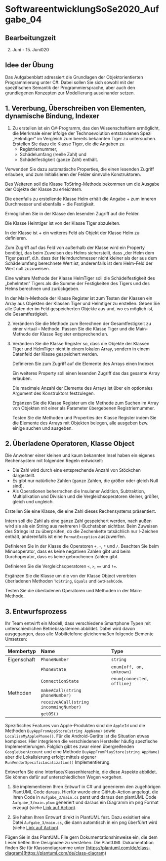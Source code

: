 # SoftwareentwicklungSoSe2020_Aufgabe_04


## Bearbeitungzeit

2. Juni - 15. Juni020

## Idee der Übung

Das Aufgabenblatt adressiert die Grundlagen der Objektorientierten Programmierung unter C#. Dabei sollen Sie sich sowohl mit der spezifischen Semantik der Programmiersprache, aber auch den grundlegenen Konzepten zur Modellierung auseinander setzen.

## 1. Vererbung, Überschreiben von Elementen, dynamische Bindung, Indexer

1. Zu erstellen ist ein C#-Programm, das den Wissenschaftlern ermöglicht, die Merkmale einer infolge der Technoevolution entstandenen Spezi „Helmtiger“ im Vergleich zum bereits bekannten Tiger zu untersuchen.
    Erstellen Sie dazu die Klasse Tiger, die die Angaben zu
    + Registriernummer,
    + Schädelumfang (reelle Zahl) und
    + Schädelfestigkeit (ganze Zahl)
  enthält.

  Verwenden Sie dazu automatische Properties, die einen lesenden Zugriff erlauben, und zum Initialisieren der Felder sinnvolle Konstruktoren.

  Des Weiteren soll die Klasse ToString-Methode bekommen um die Ausgabe der Objekte der Klasse zu erleichtern.

  Die ebenfalls zu erstellende Klasse Helm erhält die Angabe
    + zum inneren Durchmesser und ebenfalls
    + die Festigkeit.

  Ermöglichen Sie in der Klasse den lesenden Zugriff auf die Felder.

  Die Klasse Helmtiger ist von der Klasse Tiger abzuleiten.

  In der Klasse ist
      + ein weiteres Feld als Objekt der Klasse Helm zu definieren.

  Zum Zugriff auf das Feld von außerhalb der Klasse wird ein Property benötigt, das beim Zuweisen des Helms sicherstellt, dass „der Helm dem Tiger passt“, d.h. dass der Helmdurchmesser nicht kleiner als der aus dem Schädelumfang berechnete Wert ist, anderenfalls ist dem Helm-Feld der Wert null zuzuweisen.

  Eine weitere Methode der Klasse HelmTiger soll die Schädelfestigkeit des „behelmten“ Tigers als die Summe der Festigkeiten des Tigers und des Helms berechnen und zurückgeben.

  In der Main-Methode der Klasse Register ist zum Testen der Klassen ein Array aus Objekten der Klassen Tiger und Helmtiger zu erstellen. Geben Sie alle Daten der im Feld gespeicherten Objekte aus und, wo es möglich ist, die Gesamtfestigkeit.

2. Verändern Sie die Methode zum Berechnen der Gesamtfestigkeit zu einer virtual – Methode. Passen Sie die Klasse Tiger und die Main-Methode der Klasse Register entsprechend an.

3. Verändern Sie die Klasse Register so, dass die Objekte der Klassen Tiger und HelmTiger nicht in einem lokalen Array, sondern in einem Datenfeld der Klasse gespeichert werden.

   Definieren Sie zum Zugriff auf die Elemente des Arrays einen Indexer.

   Ein weiteres Property soll einen lesenden Zugriff das das gesamte Array erlauben.

   Die maximale Anzahl der Elemente des Arrays ist über ein optionales Argument des
   Konstruktors festzulegen.

   Ergänzen Sie die Klasse Register um die Methode zum Suchen im Array von Objekten mit einer als Parameter übergebenen Registriernummer.

   Testen Sie die Methoden und Properties der Klasse Register indem Sie die Elemente des Arrays mit Objekten belegen, alle ausgeben bzw. einige suchen und ausgeben.

## 2. Überladene Operatoren, Klasse Object

Die Anwohner einer kleinen und kaum bekannten Insel haben ein eigenes Rechensystem mit folgenden Regeln entwickelt:

+ Die Zahl wird durch eine entsprechende Anzahl von Stöckchen dargestellt.
+ Es gibt nur natürliche Zahlen (ganze Zahlen, die größer oder gleich Null sind).
+	Als Operationen beherrschen die Insulaner Addition, Subtraktion, Multiplikation und Division und die Vergleichsoperatoren kleiner, größer, gleich und ungleich.

Erstellen Sie eine Klasse, die eine Zahl dieses Rechensystems präsentiert.

Intern soll die Zahl als eine ganze Zahl gespeichert werden, nach außen wird sie als ein String aus mehreren I-Buchstaben sichtbar. Beim Zuweisen des Strings ist zu überprüfen, ob die Zechenkette tatsächlich nur I-Zeichen enthält, anderenfalls ist eine `FormatException` auszuwerfen.

Definieren Sie in der Klasse die Operatoren `+`, `-`, `*` und `/`. Beachten Sie beim
Minusoperator, dass es keine negativen Zahlen gibt und beim Durchoperator, dass
es keine gebrochenen Zahlen gibt.

Definieren Sie die Vergleichsoperatoren `<`, `>`, `==` und `!=`.

Ergänzen Sie die Klasse um die von der Klasse Object vererbten überladenen Methoden `ToString`, `Equals` und `GetHashCode`.

Testen Sie die überladenen Operatoren und Methoden in der Main-Methode.

## 3. Entwurfsprozess

Ihr Team entwirft ein Modell, dass verschiedene Smartphone Typen mit unterschiedlichen Betriebssystemen abbildet. Dabei wird davon ausgegangen, dass alle Mobiltelefone gleichermaßen folgende Elemente Umsetzen:

| Membertyp   | Name          | Type       | 
|:------------|:--------------|:-----------|
| Eigenschaft | `PhoneNumber` | `string`   |
|             | `PhoneState`  | `enum{off, on, unknown}` |
|             | `ConnectionState`| `enum{connected, offline}` |
| Methoden    | `makeACall(string phoneNumber)` |             | 
|             | `receiveACall(string incommingNumber)` |      | 
|             | `getOS()`           |  |

Spezifisches Features von Apple-Produkten sind die `AppleId` und die Methoden `BuyAppFromAppStore(string AppName)` sowie `LocalizeMyApplePhone()`. Für die Android-Geräte ist die Situation etwas komplexer. Hier integrieren die verschiedenen Hersteller häufig spezfische Implementierungen. Folglich gibt es zwar einen übergreifenden `GoogleUserAccount` und eine Methode `BuyAppFromPlayStore(string AppName)` aber die Lokalisierung erfolgt mittels eigener `RunVendorSpecificLocalization()` Implementierung. 

Entwerfen Sie eine Interface/Klassenhierachie, die diese Aspekte abbildet. Sie können dafür auf unterschiedlichen Wegen vorgehen.

1. Sie implementieren Ihren Entwurf in C# und generieren den zugehörigen PlantUML Code daraus. Hierfür wurde eine GitHub-Action angelegt, die Ihren Code in `Aufgabe_3/main.cs` parst und daraus den plantUML Code  `Aufgabe_3/main.plum` generiert und daraus ein Diagramm im png Format erzeugt (siehe [Link auf Action](https://github.com/ComputerScienceLecturesTUBAF/SoftwareentwicklungSoSe2020_Aufgabe_04/blob/master/.github/workflows/generate_UML_from_Csharp.yml)).

2. Sie halten Ihren Entwurf direkt in PlantUML fest. Dazu exisitiert eine Datei `Aufgabe_3/main.cs`, die dann automtisch in ein png überführt wird (siehe [Link auf Action](https://github.com/ComputerScienceLecturesTUBAF/SoftwareentwicklungSoSe2020_Aufgabe_04/blob/master/.github/workflows/generate_UML_from_plum.yml)).

Fügen Sie in das PlantUML File gern Dokumentationshinweise ein, die dem Leser helfen Ihre Designidee zu verstehen. Die PlantUML Dokumentation finden Sie für Klassendiagramme unter [https://plantuml.com/de/class-diagram](https://plantuml.com/de/class-diagram)
